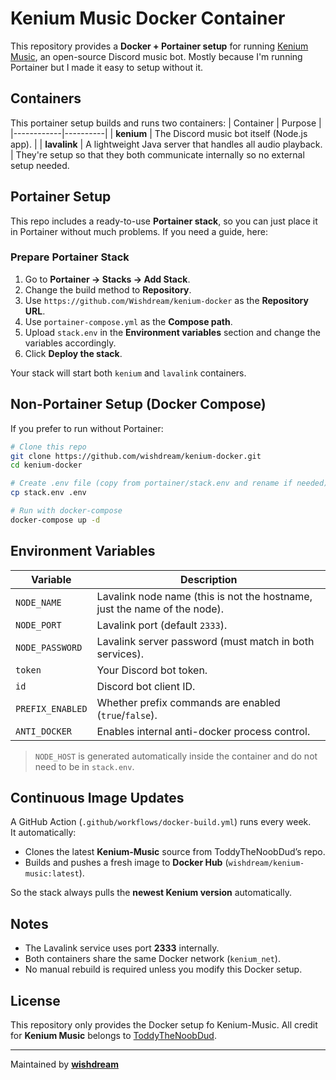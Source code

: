# Kenium Music Docker Container
This repository provides a **Docker + Portainer setup** for running [Kenium Music](https://github.com/ToddyTheNoobDud/Kenium-Music), an open-source Discord music bot. Mostly because I'm running Portainer but I made it easy to setup without it.

## Containers
This portainer setup builds and runs two containers:
| Container | Purpose |
|------------|----------|
| **kenium** | The Discord music bot itself (Node.js app). |
| **lavalink** | A lightweight Java server that handles all audio playback. |
They're setup so that they both communicate internally so no external setup needed.

## Portainer Setup
This repo includes a ready-to-use **Portainer stack**, so you can just place it in Portainer without much problems. If you need a guide, here:

### Prepare Portainer Stack
1. Go to **Portainer → Stacks → Add Stack**.
2. Change the build method to **Repository**.
3. Use `https://github.com/Wishdream/kenium-docker` as the **Repository URL**.
4. Use `portainer-compose.yml` as the **Compose path**.
5. Upload `stack.env` in the **Environment variables** section and change the variables accordingly.
6. Click **Deploy the stack**.

Your stack will start both `kenium` and `lavalink` containers.


## Non-Portainer Setup (Docker Compose)
If you prefer to run without Portainer:

```bash
# Clone this repo
git clone https://github.com/wishdream/kenium-docker.git
cd kenium-docker

# Create .env file (copy from portainer/stack.env and rename if needed)
cp stack.env .env

# Run with docker-compose
docker-compose up -d
```

## Environment Variables

| Variable | Description |
|-----------|--------------|
| `NODE_NAME` | Lavalink node name (this is not the hostname, just the name of the node). |
| `NODE_PORT` | Lavalink port (default `2333`). |
| `NODE_PASSWORD` | Lavalink server password (must match in both services). |
| `token` | Your Discord bot token. |
| `id` | Discord bot client ID. |
| `PREFIX_ENABLED` | Whether prefix commands are enabled (`true`/`false`). |
| `ANTI_DOCKER` | Enables internal anti-docker process control. |

>  `NODE_HOST` is generated automatically inside the container and do not need to be in `stack.env`.


## Continuous Image Updates
A GitHub Action (`.github/workflows/docker-build.yml`) runs every week.  
It automatically:
- Clones the latest **Kenium-Music** source from ToddyTheNoobDud’s repo.
- Builds and pushes a fresh image to **Docker Hub** (`wishdream/kenium-music:latest`).

So the stack always pulls the **newest Kenium version** automatically.

## Notes
- The Lavalink service uses port **2333** internally.  
- Both containers share the same Docker network (`kenium_net`).  
- No manual rebuild is required unless you modify this Docker setup.


## License
This repository only provides the Docker setup fo Kenium-Music.
All credit for **Kenium Music** belongs to [ToddyTheNoobDud](https://github.com/ToddyTheNoobDud).

---

Maintained by [**wishdream**](https://github.com/Wishdream)
